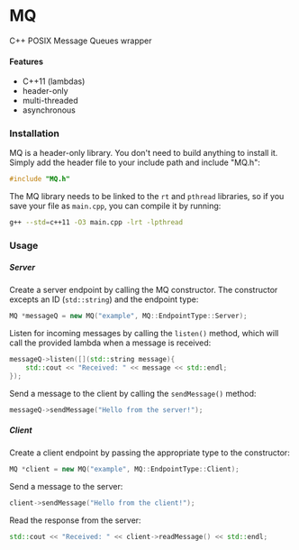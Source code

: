 # MQ
C++ POSIX Message Queues wrapper

#### Features
* C++11 (lambdas)
* header-only
* multi-threaded
* asynchronous

### Installation
MQ is a header-only library. You don't need to build anything to install it. Simply add the header file to your include path and include "MQ.h":
```c++
#include "MQ.h"
```
The MQ library needs to be linked to the ```rt``` and ```pthread``` libraries, so if you save your file as ```main.cpp```, you can compile it by running:
```bash
g++ --std=c++11 -O3 main.cpp -lrt -lpthread
```
### Usage
##### Server
Create a server endpoint by calling the MQ constructor.
The constructor excepts an ID (```std::string```) and the endpoint type:
```c++
MQ *messageQ = new MQ("example", MQ::EndpointType::Server);
```
Listen for incoming messages by calling the ```listen()``` method, which will call the provided lambda when a message is received:
```c++
messageQ->listen([](std::string message){
    std::cout << "Received: " << message << std::endl;
});
```
Send a message to the client by calling the ```sendMessage()``` method:
```c++
messageQ->sendMessage("Hello from the server!");
```
##### Client
Create a client endpoint by passing the appropriate type to the constructor:
```c++
MQ *client = new MQ("example", MQ::EndpointType::Client);
```
Send a message to the server:
```c++
client->sendMessage("Hello from the client!");
```
Read the response from the server:
```c++
std::cout << "Received: " << client->readMessage() << std::endl;
```
